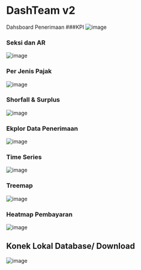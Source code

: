 # DashTeam v2
 Dahsboard Penerimaan 
 ###KPI
![image](https://user-images.githubusercontent.com/82944512/181721654-abe19c3d-f311-4e69-8db9-b8e1edaa6efd.png)

### Seksi dan AR
![image](https://user-images.githubusercontent.com/82944512/181724273-9b4803e0-78f8-4a99-8c98-aac526caf364.png)

### Per Jenis Pajak
![image](https://user-images.githubusercontent.com/82944512/181724515-0b6b8a04-5cbb-4a22-b51f-a68a1c26cff4.png)

### Shorfall & Surplus
![image](https://user-images.githubusercontent.com/82944512/181724719-2d26a355-3c6d-4fff-991d-1fb901dbf4d4.png)

### Ekplor Data Penerimaan 
![image](https://user-images.githubusercontent.com/82944512/181725022-a966f64c-acf3-43bb-a62f-c3a207c1361d.png)

### Time Series 
![image](https://user-images.githubusercontent.com/82944512/181725157-36d3de32-b501-4c9f-bb8b-7948041b9133.png)

### Treemap
![image](https://user-images.githubusercontent.com/82944512/181725264-2687899e-9aa2-4bde-8590-b4654252487b.png)

### Heatmap Pembayaran
![image](https://user-images.githubusercontent.com/82944512/181725408-4465bd24-9555-46f3-9e93-94bdecae8f3e.png)

## Konek Lokal Database/ Download
![image](https://user-images.githubusercontent.com/82944512/181725813-202b0b1c-5c50-4ef8-87bf-c5a32bf6b027.png)

